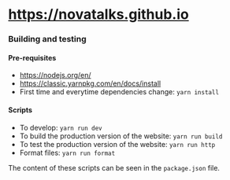 # https://novatalks.github.io

### Building and testing

#### Pre-requisites

- https://nodejs.org/en/
- https://classic.yarnpkg.com/en/docs/install
- First time and everytime dependencies change: `yarn install`

#### Scripts

- To develop: `yarn run dev`
- To build the production version of the website: `yarn run build`
- To test the production version of the website: `yarn run http`
- Format files: `yarn run format`

The content of these scripts can be seen in the `package.json` file.

